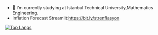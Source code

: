 
&nbsp;

- 🔭 I’m currently studying at Istanbul Technical University,Mathematics Engineering.
- Inflation Forecast Streamlit:https://bit.ly/strenflasyon




[![Top Langs](https://github-readme-stats.vercel.app/api/top-langs/?username=kaboya19)](https://github.com/anuraghazra/github-readme-stats)


